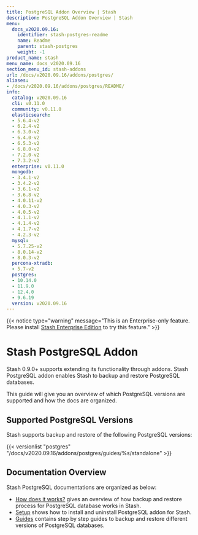 ```yaml
---
title: PostgreSQL Addon Overview | Stash
description: PostgreSQL Addon Overview | Stash
menu:
  docs_v2020.09.16:
    identifier: stash-postgres-readme
    name: Readme
    parent: stash-postgres
    weight: -1
product_name: stash
menu_name: docs_v2020.09.16
section_menu_id: stash-addons
url: /docs/v2020.09.16/addons/postgres/
aliases:
- /docs/v2020.09.16/addons/postgres/README/
info:
  catalog: v2020.09.16
  cli: v0.11.0
  community: v0.11.0
  elasticsearch:
  - 5.6.4-v2
  - 6.2.4-v2
  - 6.3.0-v2
  - 6.4.0-v2
  - 6.5.3-v2
  - 6.8.0-v2
  - 7.2.0-v2
  - 7.3.2-v2
  enterprise: v0.11.0
  mongodb:
  - 3.4.1-v2
  - 3.4.2-v2
  - 3.6.1-v2
  - 3.6.8-v2
  - 4.0.11-v2
  - 4.0.3-v2
  - 4.0.5-v2
  - 4.1.1-v2
  - 4.1.4-v2
  - 4.1.7-v2
  - 4.2.3-v2
  mysql:
  - 5.7.25-v2
  - 8.0.14-v2
  - 8.0.3-v2
  percona-xtradb:
  - 5.7-v2
  postgres:
  - 10.14.0
  - 11.9.0
  - 12.4.0
  - 9.6.19
  version: v2020.09.16
---
```


{{< notice type="warning" message="This is an Enterprise-only feature. Please install [Stash Enterprise Edition](/docs/v2020.09.16/setup/install/enterprise) to try this feature." >}}

# Stash PostgreSQL Addon

Stash 0.9.0+ supports extending its functionality through addons. Stash PostgreSQL addon enables Stash to backup and restore PostgreSQL databases.

This guide will give you an overview of which PostgreSQL versions are supported and how the docs are organized.

## Supported PostgreSQL Versions

Stash supports backup and restore of the following PostgreSQL versions:

{{< versionlist "postgres" "/docs/v2020.09.16/addons/postgres/guides/%s/standalone" >}}

## Documentation Overview

Stash PostgreSQL documentations are organized as below:

- [How does it works?](/docs/v2020.09.16/addons/postgres/overview) gives an overview of how backup and restore process for PostgreSQL database works in Stash.
- [Setup](/docs/v2020.09.16/addons/postgres/setup/install) shows how to install and uninstall PostgreSQL addon for Stash.
- [Guides](/docs/v2020.09.16/addons/postgres/guides/11.2/standalone) contains step by step guides to backup and restore different versions of PostgreSQL databases.
